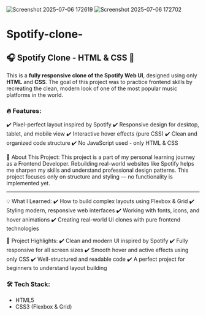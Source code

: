 ![Screenshot 2025-07-06 172619](https://github.com/user-attachments/assets/854c5e26-1c92-43c1-b0a7-df7156a1a5db)
![Screenshot 2025-07-06 172702](https://github.com/user-attachments/assets/889cacb4-f6be-4ee0-a369-c4d756e06fc9)
# Spotify-clone-

## 🎧 Spotify Clone - HTML & CSS 🎨

This is a **fully responsive clone of the Spotify Web UI**, designed using only **HTML** and **CSS**. The goal of this project was to practice frontend skills by recreating the clean, modern look of one of the most popular music platforms in the world.

### 🔥 Features:

✔️ Pixel-perfect layout inspired by Spotify
✔️ Responsive design for desktop, tablet, and mobile view
✔️ Interactive hover effects (pure CSS)
✔️ Clean and organized code structure
✔️ No JavaScript used - only HTML & CSS

📢 About This Project:
This project is a part of my personal learning journey as a Frontend Developer. Rebuilding real-world websites like Spotify helps me sharpen my skills and understand professional design patterns. This project focuses only on structure and styling — no functionality is implemented yet.

---

💡 What I Learned:
✔️ How to build complex layouts using Flexbox & Grid
✔️ Styling modern, responsive web interfaces
✔️ Working with fonts, icons, and hover animations
✔️ Creating real-world UI clones with pure frontend technologies

🎨 Project Highlights:
✔️ Clean and modern UI inspired by Spotify
✔️ Fully responsive for all screen sizes
✔️ Smooth hover and active effects using only CSS
✔️ Well-structured and readable code
✔️ A perfect project for beginners to understand layout building

### 🛠️ Tech Stack:

* HTML5
* CSS3 (Flexbox & Grid)

